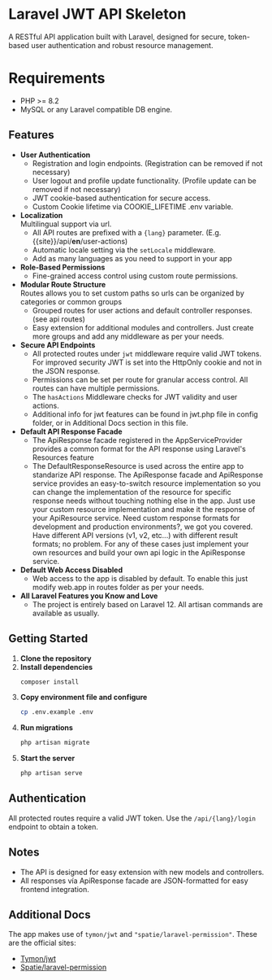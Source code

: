 # Laravel JWT API Skeleton

A RESTful API application built with Laravel, designed for secure, token-based user authentication and robust resource management.

# Requirements

- PHP >= 8.2
- MySQL or any Laravel compatible DB engine.

## Features

- **User Authentication**
  - Registration and login endpoints. (Registration can be removed if not necessary)
  - User logout and profile update functionality. (Profile update can be removed if not necessary)
  - JWT cookie-based authentication for secure access.
  - Custom Cookie lifetime via COOKIE_LIFETIME .env variable.
- **Localization**<br>
  Multilingual support via url.
  - All API routes are prefixed with a `{lang}` parameter. (E.g. {{site}}/api/**en**/user-actions)
  - Automatic locale setting via the `setLocale` middleware.
  - Add as many languages as you need to support in your app
- **Role-Based Permissions**
  - Fine-grained access control using custom route permissions.
- **Modular Route Structure**<br>
  Routes allows you to set custom paths so urls can be organized by categories or common groups
  - Grouped routes for user actions and default controller responses. (see api routes)
  - Easy extension for additional modules and controllers. Just create more groups and add any middleware as per your needs.
- **Secure API Endpoints**
  - All protected routes under `jwt` middleware require valid JWT tokens. For improved security JWT is set into the HttpOnly cookie and not in the JSON response.
  - Permissions can be set per route for granular access control. All routes can have multiple permissions.
  - The `hasActions` Middleware checks for JWT validity and user actions.
  - Additional info for jwt features can be found in jwt.php file in config folder, or in Additional Docs section in this file.
- **Default API Response Facade**
  - The ApiResponse facade registered in the AppServiceProvider provides a common format for the API response using Laravel's Resources feature
  - The DefaultResponseResource is used across the entire app to standarize API response. The ApiResponse facade and ApiResponse service provides an easy-to-switch resource implementation so you can change the implementation of the resource for specific response needs without touching nothing else in the app. Just use your custom resource implementation and make it the response of your ApiResource service. Need custom response formats for development and production environments?, we got you covered. Have different API versions (v1, v2, etc...) with different result formats; no problem. For any of these cases just implement your own resources and build your own api logic in the ApiResponse service.
- **Default Web Access Disabled**
  - Web access to the app is disabled by default. To enable this just modify web.app in routes folder as per your needs.
- **All Laravel Features you Know and Love**
  - The project is entirely based on Laravel 12. All artisan commands are available as usually.

## Getting Started

1. **Clone the repository**
2. **Install dependencies**
   ```sh
   composer install
   ```
3. **Copy environment file and configure**
   ```sh
   cp .env.example .env
   ```
4. **Run migrations**
   ```sh
   php artisan migrate
   ```
5. **Start the server**
   ```sh
   php artisan serve
   ```

## Authentication

All protected routes require a valid JWT token. Use the `/api/{lang}/login` endpoint to obtain a token.

## Notes

- The API is designed for easy extension with new models and controllers.
- All responses vía ApiResponse facade are JSON-formatted for easy frontend integration.

## Additional Docs
The app makes use of `tymon/jwt` and `"spatie/laravel-permission"`. These are the official sites:

- [Tymon/jwt](https://jwt-auth.readthedocs.io/en/develop)
- [Spatie/laravel-permission](https://spatie.be/docs/laravel-permission/v6/introduction)